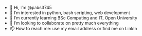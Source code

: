 - 👋 Hi, I’m @pabs3745
- 👀 I’m interested in python, bash scripting, web development
- 🌱 I’m currently learning BSc Computing and IT, Open University
- 💞️ I’m looking to collaborate on pretty much everything
- 📫 How to reach me: use my email address or find me on LinkIn

<!---
pabs3745/pabs3745 is a ✨ special ✨ repository because its `README.md` (this file) appears on your GitHub profile.
You can click the Preview link to take a look at your changes.
--->
